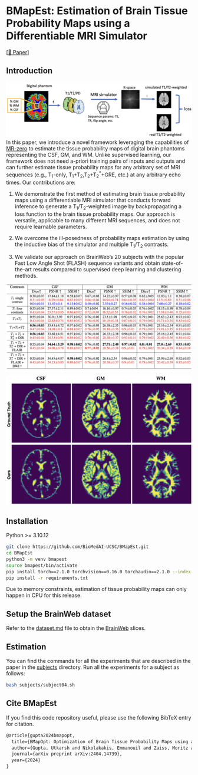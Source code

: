 # BMapEst: Estimation of Brain Tissue Probability Maps using a Differentiable MRI Simulator

[[📖 Paper](https://arxiv.org/abs/2404.14739)]

## Introduction

![pipeline](utils/figures/pipeline.png)
In this paper, we introduce a novel framework leveraging the capabilities of [MR-zero](https://onlinelibrary.wiley.com/doi/epdf/10.1002/mrm.28727?src=getftr) to estimate the tissue probability maps of digital brain phantoms representing the CSF, GM, and WM. Unlike supervised learning, our framework does not need a-priori training pairs of inputs and outputs and can further estimate tissue probability maps for any arbitrary set of MRI sequences (e.g., T<sub>1</sub>-only, T<sub>1</sub>+T<sub>2</sub>,T<sub>2</sub>+T<sub>2</sub><sup>*</sup>+GRE, etc.) at any arbitrary echo times. Our contributions are:

1. We demonstrate the first method of estimating brain tissue probability maps using a differentiable MRI simulator that conducts forward inference to generate a T<sub>1</sub>/T<sub>2</sub>-weighted image by backpropagating a loss function to the brain tissue probability maps. Our approach is versatile, applicable to many different MRI sequences, and does not require learnable parameters.

2. We overcome the ill-posedness of probability maps estimation by using the inductive bias of the simulator and multiple T<sub>1</sub>/T<sub>2</sub> contrasts.

3. We validate our approach on BrainWeb’s 20 subjects with the popular Fast Low Angle Shot (FLASH) sequence variants and obtain state-of-the-art results compared to supervised deep learning and clustering methods.

![performance](utils/figures/performance.png)

![results](utils/figures/results.png)

## Installation

Python >= 3.10.12

```bash
git clone https://github.com/BioMedAI-UCSC/BMapEst.git
cd BMapEst
python3 -m venv bmapest
source bmapest/bin/activate
pip install torch==2.1.0 torchvision==0.16.0 torchaudio==2.1.0 --index-url https://download.pytorch.org/whl/cu121
pip install -r requirements.txt
```

Due to memory constraints, estimation of tissue probability maps can only happen in CPU for this release.

## Setup the BrainWeb dataset

Refer to the [dataset.md](utils/dataset.md) file to obtain the [BrainWeb](https://brainweb.bic.mni.mcgill.ca/brainweb/) slices.

## Estimation

You can find the commands for all the experiments that are described in the paper in the [subjects](subjects) directory. Run all the experiments for a subject as follows:

```bash
bash subjects/subject04.sh
```

## Cite BMapEst

If you find this code repository useful, please use the following BibTeX entry for citation.

```latex
@article{gupta2024bmapopt,
  title={BMapOpt: Optimization of Brain Tissue Probability Maps using a Differentiable MRI Simulator},
  author={Gupta, Utkarsh and Nikolakakis, Emmanouil and Zaiss, Moritz and Marinescu, Razvan},
  journal={arXiv preprint arXiv:2404.14739},
  year={2024}
}
```